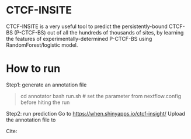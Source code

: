 # CTCF-INSITE
CTCF-INSITE is a very useful tool to predict the persistently-bound CTCF-BS (P-CTCF-BS) out of all the hundreds of thousands of sites, by learning the features of experimentally-determined P-CTCF-BS using RandomForest/logistic model.

# How to run
Step1: generate an annotation file
> cd annotator
> bash run.sh # set the parameter from nextflow.config before hiting the run

Step2: run prediction
Go to https://when.shinyapps.io/ctcf-insight/
Upload the annotation file to 

Cite:

